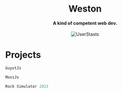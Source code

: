 <h1 align="center">Weston</h1>
<h4 align="center">A kind of competent web dev.</h4>
<p align="center"><img align="center" src="https://metrics.lecoq.io/classicmc-studios" alt="UserStasts"/></p>
<h1>Projects</h1>

```js
GuyotJs
```

```js
MossJs
````

```js
Rock Simulator 2023 
```
